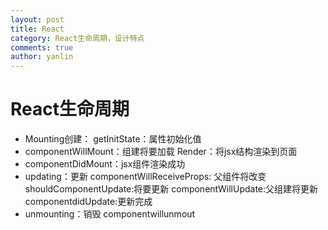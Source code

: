 ```yaml
---
layout: post
title: React
category: React生命周期，设计特点
comments: true
author: yanlin
---
```

# React生命周期
  * Mounting创建：
    getInitState：属性初始化值
  * componentWillMount：组建将要加载
    Render：将jsx结构渲染到页面
  * componentDidMount：jsx组件渲染成功
  * updating：更新
    componentWillReceiveProps: 父组件将改变
    shouldComponentUpdate:将要更新
    componentWillUpdate:父组建将更新
    componentdidUpdate:更新完成
  * unmounting：销毁
    componentwillunmout